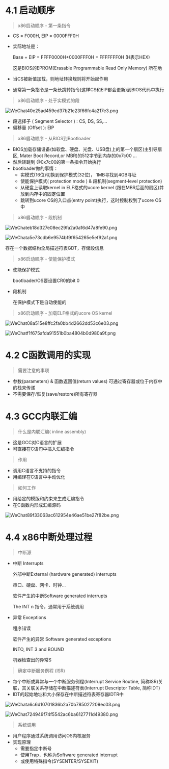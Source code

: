 # 4.1 启动顺序

> x86启动顺序 - 第一条指令

- CS = F000H, EIP = 0000FFF0H

- 实际地址是：

  Base + EIP = FFFF0000H+0000FFF0H = FFFFFFF0H (H表示HEX)

  这是BIOS的EPROM(Erasable Programmable Read Only Memory) 所在地

- 当CS被新值加载，则地址转换规则将开始起作用

- 通常第一条指令是一条长跳转指令(这样CS和EIP都会更新)到BIOS代码中执行

>  x86启动顺序 - 处于实模式的段

![WeChat40e25ad459ed37b21e23f66fc4a217e3.png](http://ww1.sinaimg.cn/large/008aPpVGgy1gp3lqshn9qj324s0vc7wh.jpg)

- 段选择子 ( Segment Selector ) : CS, DS, SS,...
- 偏移量 (Offset ): EIP

>  x86启动顺序 - 从BIOS到Bootloader

- BIOS加载存储设备(如软盘、硬盘、光盘、USB盘)上的第一个扇区(主引导扇区, Mater Boot Record,or MBR)的512字节到内存的0x7c00 ...
- 然后转跳到 @0x7c00的第一条指令开始执行
- bootloader做的事情：
  - 实模式(16位)切换到保护模式(32位)， 1MB寻找到4GB寻址
  - 使能保护模式( protection mode ) & 段机制(segment-level protection)
  - 从硬盘上读取kernel in ELF格式的ucore kernel (跟在MBR后面的扇区)并放到内存中的固定位置
  - 跳转到ucore OS的入口点(entry point)执行，这时控制权到了ucore OS中

> x86启动顺序 - 段机制

![WeChateb18d327e08ec29fa2a0a16d47a8fe90.png](http://ww1.sinaimg.cn/large/008aPpVGgy1gp3m4w7w6pj31tk0xcnpd.jpg)

![WeChata5e73cdb6e9574bf9f654265e5ef92af.png](http://ww1.sinaimg.cn/large/008aPpVGgy1gp3m87zecej31i00v04qp.jpg)

存在一个数据结构全局描述符表GDT，存储段信息

> x86启动顺序 - 使能保护模式

- 使能保护模式

  bootloader/OS要设置CR0的bit 0

- 段机制

  在保护模式下是自动使能的

>  x86启动顺序 - 加载ELF格式的ucore OS kernel

![WeChat08a515e8ffc2fa0bb4d2662dd53c6e03.png](http://ww1.sinaimg.cn/large/008aPpVGgy1gp3mhy7s7ej31ic13gb2b.jpg)

![WeChatf1f675afda91551b0ba4804b0d980a9f.png](http://ww1.sinaimg.cn/large/008aPpVGgy1gp3mj6flzzj31q00skhdu.jpg)



# 4.2 C函数调用的实现

> 需要注意的事项

- 参数(parameters) & 函数返回值(return values) 可通过寄存器或位于内存中的栈来传递
- 不需要保存/恢复(save/restore)所有寄存器

# 4.3 GCC内联汇编

> 什么是内联汇编( inline assembly)

- 这是GCC对C语言的扩展
- 可直接在C语句中插入汇编指令

> 作用

- 调用C语言不支持的指令
- 用编译在C语言中手动优化

> 如何工作

- 用给定的模版和约束来生成汇编指令
- 在C函数内形成汇编源码

![WeChat89f33063ac612954e46ae51be27f82be.png](http://ww1.sinaimg.cn/large/008aPpVGgy1gp3xfgrmvzj31b80ng4qp.jpg)

# 4.4 x86中断处理过程 

> 中断源

- 中断 Interrupts

  外部中断External (hardware generated) interrupts

  串口、硬盘、网卡、时钟...

  软件产生的中断Software generated interrupts

  The INT n 指令，通常用于系统调用

- 异常 Exceptions

  程序错误

  软件产生的异常 Software generated exceptions

  INTO, INT 3 and BOUND

  机器检查出的异常S

> 确定中断服务例程 (ISR)

- 每个中断或异常与一个中断服务例程(Interrupt Service Routine, 简称ISR)关联，其关联关系存储在中断描述符表(Interrupt Descriptor Table, 简称IDT)
- IDT的起始地址和大小保存在中断描述符表寄存器IDTR中

![WeChata6c6d10701836b2a70b785027209ec03.png](http://ww1.sinaimg.cn/large/008aPpVGgy1gp4lpy6yjwj31os11chdt.jpg)

![WeChat724949f74f5542ac6ba6127711d49380.png](http://ww1.sinaimg.cn/large/008aPpVGgy1gp4lrk4944j31uc1gonpe.jpg)

> 系统调用

- 用户程序通过系统调用访问OS内核服务
- 实现原理
  - 需要指定中断号
  - 使用Trap，也称为Software generated interrupt
  - 或使用特殊指令(SYSENTER/SYSEXIT)

